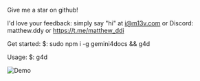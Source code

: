 Give me a star on github!

I'd love your feedback: simply say "hi" at i@m13v.com or Discord: matthew.ddy or https://t.me/matthew_ddi

Get started:
$: sudo npm i -g gemini4docs && g4d

Usage:
$: g4d

![Demo](images/demo_quick.gif)